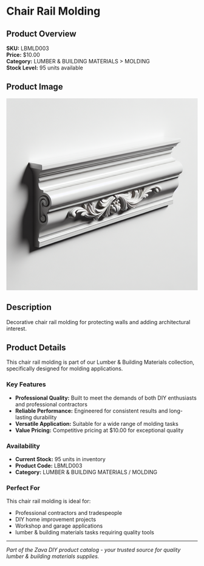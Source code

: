 # Chair Rail Molding

## Product Overview

**SKU:** LBMLD003  
**Price:** $10.00  
**Category:** LUMBER & BUILDING MATERIALS > MOLDING  
**Stock Level:** 95 units available  

## Product Image

![Chair Rail Molding](https://raw.githubusercontent.com/microsoft/ai-tour-26-zava-diy-dataset-plus-mcp/refs/heads/main/images/lumber_%26_building_materials_molding_chair_rail_molding_20250620_203431.png)

## Description

Decorative chair rail molding for protecting walls and adding architectural interest.

## Product Details

This chair rail molding is part of our Lumber & Building Materials collection, specifically designed for molding applications. 

### Key Features

- **Professional Quality:** Built to meet the demands of both DIY enthusiasts and professional contractors
- **Reliable Performance:** Engineered for consistent results and long-lasting durability
- **Versatile Application:** Suitable for a wide range of molding tasks
- **Value Pricing:** Competitive pricing at $10.00 for exceptional quality

### Availability

- **Current Stock:** 95 units in inventory
- **Product Code:** LBMLD003
- **Category:** LUMBER & BUILDING MATERIALS / MOLDING

### Perfect For

This chair rail molding is ideal for:
- Professional contractors and tradespeople
- DIY home improvement projects  
- Workshop and garage applications
- lumber & building materials tasks requiring quality tools

---

*Part of the Zava DIY product catalog - your trusted source for quality lumber & building materials supplies.*
